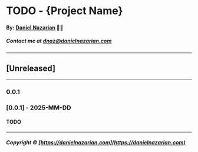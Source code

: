 # TODO - {Project Name}
#### By: [Daniel Nazarian](https://www.danielnazarian.com) 🐧👹
##### Contact me at <dnaz@danielnazarian.com>

-------------------------------------------------------
## [Unreleased]
-----
### 0.0.1



### [0.0.1] - 2025-MM-DD
#### TODO

-------------------------------------------------------

##### Copyright © [https://danielnazarian.com](https://danielnazarian.com)

